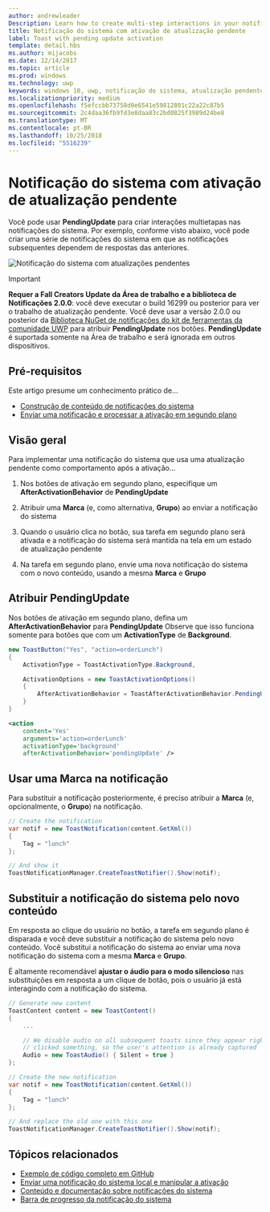 ```yaml
---
author: andrewleader
Description: Learn how to create multi-step interactions in your notifications.
title: Notificação do sistema com ativação de atualização pendente
label: Toast with pending update activation
template: detail.hbs
ms.author: mijacobs
ms.date: 12/14/2017
ms.topic: article
ms.prod: windows
ms.technology: uwp
keywords: windows 10, uwp, notificação do sistema, atualização pendente, atualizaçãopendente, interatividade multietapas, interações de várias etapas
ms.localizationpriority: medium
ms.openlocfilehash: f5efccbb73758d0e6541e59812801c22a22c87b5
ms.sourcegitcommit: 2c4daa36fb9fd3e8daa83c2bd0825f3989d24be8
ms.translationtype: MT
ms.contentlocale: pt-BR
ms.lasthandoff: 10/25/2018
ms.locfileid: "5516239"
---
```

# <a name="toast-with-pending-update-activation"></a>Notificação do sistema com ativação de atualização pendente

Você pode usar **PendingUpdate** para criar interações multietapas nas notificações do sistema. Por exemplo, conforme visto abaixo, você pode criar uma série de notificações do sistema em que as notificações subsequentes dependem de respostas das anteriores.

![Notificação do sistema com atualizações pendentes](images/toast-pendingupdate.gif)

> [!IMPORTANT]
> **Requer a Fall Creators Update da Área de trabalho e a biblioteca de Notificações 2.0.0**: você deve executar o build 16299 ou posterior para ver o trabalho de atualização pendente. Você deve usar a versão 2.0.0 ou posterior da [Biblioteca NuGet de notificações do kit de ferramentas da comunidade UWP](https://www.nuget.org/packages/Microsoft.Toolkit.Uwp.Notifications/) para atribuir **PendingUpdate** nos botões. **PendingUpdate** é suportada somente na Área de trabalho e será ignorada em outros dispositivos.


## <a name="prerequisites"></a>Pré-requisitos

Este artigo presume um conhecimento prático de...

- [Construção de conteúdo de notificações do sistema](adaptive-interactive-toasts.md)
- [Enviar uma notificação e processar a ativação em segundo plano](send-local-toast.md)


## <a name="overview"></a>Visão geral

Para implementar uma notificação do sistema que usa uma atualização pendente como comportamento após a ativação...

1. Nos botões de ativação em segundo plano, especifique um **AfterActivationBehavior** de **PendingUpdate**

2. Atribuir uma **Marca** (e, como alternativa, **Grupo**) ao enviar a notificação do sistema

3. Quando o usuário clica no botão, sua tarefa em segundo plano será ativada e a notificação do sistema será mantida na tela em um estado de atualização pendente

4. Na tarefa em segundo plano, envie uma nova notificação do sistema com o novo conteúdo, usando a mesma **Marca** e **Grupo**


## <a name="assign-pendingupdate"></a>Atribuir PendingUpdate

Nos botões de ativação em segundo plano, defina um **AfterActivationBehavior** para **PendingUpdate** Observe que isso funciona somente para botões que com um **ActivationType** de **Background**.

```csharp
new ToastButton("Yes", "action=orderLunch")
{
    ActivationType = ToastActivationType.Background,

    ActivationOptions = new ToastActivationOptions()
    {
        AfterActivationBehavior = ToastAfterActivationBehavior.PendingUpdate
    }
}
```

```xml
<action
    content='Yes'
    arguments='action=orderLunch'
    activationType='background'
    afterActivationBehavior='pendingUpdate' />
```


## <a name="use-a-tag-on-the-notification"></a>Usar uma Marca na notificação

Para substituir a notificação posteriormente, é preciso atribuir a **Marca** (e, opcionalmente, o **Grupo**) na notificação.

```csharp
// Create the notification
var notif = new ToastNotification(content.GetXml())
{
    Tag = "lunch"
};

// And show it
ToastNotificationManager.CreateToastNotifier().Show(notif);
```


## <a name="replace-the-toast-with-new-content"></a>Substituir a notificação do sistema pelo novo conteúdo

Em resposta ao clique do usuário no botão, a tarefa em segundo plano é disparada e você deve substituir a notificação do sistema pelo novo conteúdo. Você substitui a notificação do sistema ao enviar uma nova notificação do sistema com a mesma **Marca** e **Grupo**.

É altamente recomendável **ajustar o áudio para o modo silencioso** nas substituições em resposta a um clique de botão, pois o usuário já está interagindo com a notificação do sistema.

```csharp
// Generate new content
ToastContent content = new ToastContent()
{
    ...

    // We disable audio on all subsequent toasts since they appear right after the user
    // clicked something, so the user's attention is already captured
    Audio = new ToastAudio() { Silent = true }
};

// Create the new notification
var notif = new ToastNotification(content.GetXml())
{
    Tag = "lunch"
};

// And replace the old one with this one
ToastNotificationManager.CreateToastNotifier().Show(notif);
```


## <a name="related-topics"></a>Tópicos relacionados

- [Exemplo de código completo em GitHub](https://github.com/WindowsNotifications/quickstart-toast-pending-update)
- [Enviar uma notificação do sistema local e manipular a ativação](send-local-toast.md)
- [Conteúdo e documentação sobre notificações do sistema](adaptive-interactive-toasts.md)
- [Barra de progresso da notificação do sistema](toast-progress-bar.md)